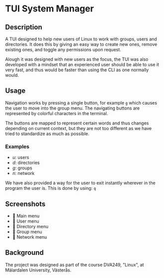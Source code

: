 # TUI System Manager
## Description
A TUI designed to help new users of Linux to work with groups, users and directories.
It does this by giving an easy way to create new ones, remove existing ones, and toggle any permissions upon request.

Alough it was designed with new users as the focus, the TUI was also developed with a mindset that an experienced user should be able to use it very fast, and thus would be faster than using the CLI as one normally would.

## Usage
Navigation works by pressing a single button, for example `g` which causes the user to move into the group menu.
The navigating buttons are represented by colorful characters in the terminal.

The buttons are mapped to represent certain words and thus changes depending on current context, but they are not too different as we have tried to standardize as much as possible.
### Examples
* *u*: users
* *d*: directories
* *g*: groups
* *n*: network

We have also provided a way for the user to exit instantly wherever in the program the user is.
This is done by using: `q`

## Screenshots
* :construction: Main menu
* :construction: User menu
* :construction: Directory menu
* :construction: Group menu
* :construction: Network menu

## Background
The project was designed as part of the course DVA249, "Linux", at Mälardalen University, Västerås.
